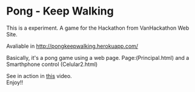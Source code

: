 # Pong - Keep Walking 

This is a experiment. A game for the Hackathon from VanHackathon Web Site.

Avaliable in http://pongkeepwalking.herokuapp.com/

Basically, it's a pong game using a web page. Page:(Principal.html) and  a Smarthphone control (Celular2.html)

See in action in <a href="https://www.youtube.com/watch?v=RNuSzC0JRJw">this</a> video.  
Enjoy!! 
